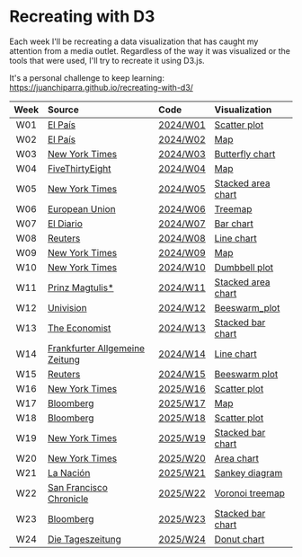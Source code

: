 # Recreating with D3

Each week I'll be recreating a data visualization that has caught my attention from a media outlet. Regardless of the way it was visualized or the tools that were used, I'll try to recreate it using D3.js.

It's a personal challenge to keep learning: https://juanchiparra.github.io/recreating-with-d3/


| Week | Source | Code | Visualization |
| :---: | :--- | :--- | :--- |
| W01 | [El País](https://elpais.com/america/2024-08-04/datos-los-resultados-en-venezuela-segun-la-oposicion-por-estado-parroquia-y-mesa-a-mesa.html#app) |  [2024/W01](/docs/2024/W01/scatter.html) | [Scatter plot](https://juanchiparra.github.io/recreating-with-d3/2024/W01/scatter.html) |
| W02  | [El País](https://elpais.com/america/2024-08-04/datos-los-resultados-en-venezuela-segun-la-oposicion-por-estado-parroquia-y-mesa-a-mesa.html#datawrapper-vis-6wtCW) | [2024/W02](/docs/2024/W02/map.html) | [Map](https://juanchiparra.github.io/recreating-with-d3/2024/W02/map.html) |
| W03  | [New York Times](https://www.nytimes.com/interactive/2024/08/23/us/politics/rnc-dnc-words.html#g-comp-box) | [2024/W03](/docs/2024/W03/butterfly.html) | [Butterfly chart](https://juanchiparra.github.io/recreating-with-d3/2024/W03/butterfly.html) |
| W04  | [FiveThirtyEight](https://projects.fivethirtyeight.com/trump-harris-2024-election-map/) | [2024/W04](/docs/2024/W04/map.html) | [Map](https://juanchiparra.github.io/recreating-with-d3/2024/W04/map.html) |
| W05  | [New York Times](https://www.nytimes.com/interactive/2024/09/24/opinion/global-poverty-rates.html) | [2024/W05](/docs/2024/W05/stacked-area.html) | [Stacked area chart](https://juanchiparra.github.io/recreating-with-d3/2024/W05/stacked-area.html) |
| W06  | [European Union](https://data.europa.eu/apps/eusanctionstracker/) | [2024/W06](/docs/2024/W06/treemap.html) | [Treemap](https://juanchiparra.github.io/recreating-with-d3/2024/W06/treemap.html) |
| W07  | [El Diario](https://www.eldiario.es/economia/aumentan-hogares-ingreso-minimo-vital-ayuda-cubre-mitad-pobreza-extrema_1_10972664.html) | [2024/W07](/docs/2024/W07/bar-chart.html) | [Bar chart](https://juanchiparra.github.io/recreating-with-d3/2024/W07/bar-chart.html) |
| W08  | [Reuters](https://www.reuters.com/graphics/USA-CONGRESS/PRODUCTIVITY/egpbabmkwvq/) | [2024/W08](/docs/2024/W08/line-chart.html) | [Line chart](https://juanchiparra.github.io/recreating-with-d3/2024/W08/line-chart.html) |
| W09  | [New York Times](https://www.nytimes.com/interactive/2024/11/05/us/elections/results-president.html) | [2024/W09](/docs/2024/W09/map.html) | [Map](https://juanchiparra.github.io/recreating-with-d3/2024/W09/map.html) |
| W10  | [New York Times](https://www.nytimes.com/interactive/2024/10/30/upshot/voters-moving-polarization.html) | [2024/W10](/docs/2024/W10/dumbbell.html) | [Dumbbell plot](https://juanchiparra.github.io/recreating-with-d3/2024/W10/dumbbell.html) |
| W11  | [Prinz Magtulis*](https://www.prinzmagtulis.com/lotto-ph/#g-prizes-Artboard_1-img) | [2024/W11](/docs/2024/W11/stacked-area.html) | [Stacked area chart](https://juanchiparra.github.io/recreating-with-d3/2024/W11/stacked-area.html) |
| W12  | [Univision](https://www.univision.com/especiales/noticias/infografias/2023/edad-senado/index-en.html) | [2024/W12](/docs/2024/W12/beeswarm_plot.html) | [Beeswarm_plot](https://juanchiparra.github.io/recreating-with-d3/2024/W12/beeswarm_plot.html) |
| W13  | [The Economist](https://www.economist.com/graphic-detail/2024/11/26/how-many-ukrainian-soldiers-have-died) | [2024/W13](/docs/2024/W13/stacked-bar.html) | [Stacked bar chart](https://juanchiparra.github.io/recreating-with-d3/2024/W13/stacked-bar.html) |
| W14  | [Frankfurter Allgemeine Zeitung](https://www.faz.net/aktuell/wirtschaft/schneller-schlau/dax-erfolgsgeschichte-ueberdeckt-viele-maengel-110153827.html#wrap-3c706e4e-83bc-4e32-b5a6-5202b58cb3f3) | [2024/W14](/docs/2024/W14/line-chart.html) | [Line chart](https://juanchiparra.github.io/recreating-with-d3/2024/W14/line-chart.html) |
| W15  | [Reuters](https://www.reuters.com/graphics/ALASKAAIR-BOEING/klvydkrlopg/) | [2024/W15](/docs/2024/W15/beeswarm_plot.html) | [Beeswarm plot](https://juanchiparra.github.io/recreating-with-d3/2024/W15/beeswarm_plot.html) |
| W16  | [New York Times](https://www.nytimes.com/interactive/2023/02/06/world/turkey-earthquake-faultlines.html) | [2025/W16](/docs/2025/W16/scatter.html) | [Scatter plot](https://juanchiparra.github.io/recreating-with-d3/2025/W16/scatter.html) |
| W17  | [Bloomberg](https://www.bloomberg.com/news/features/2024-10-03/helene-reveals-how-us-is-not-prepared-for-billion-dollar-disasters) | [2025/W17](/docs/2025/W17/map.html) | [Map](https://juanchiparra.github.io/recreating-with-d3/2025/W17/map.html) |
| W18  | [Bloomberg](https://www.bloomberg.com/graphics/2024-china-outshines-japan-cars-southeast-asia/) | [2025/W18](/docs/2025/W18/scatter.html) | [Scatter plot](https://juanchiparra.github.io/recreating-with-d3/2025/W18/scatter.html) |
| W19  | [New York Times](https://www.nytimes.com/interactive/2020/08/11/opinion/us-coronavirus-black-mortality.html) | [2025/W19](/docs/2025/W19/stacked-bar.html) | [Stacked bar chart](https://juanchiparra.github.io/recreating-with-d3/2025/W19/stacked-bar.html) |
| W20  | [New York Times](https://www.nytimes.com/interactive/2017/06/01/climate/us-biggest-carbon-polluter-in-history-will-it-walk-away-from-the-paris-climate-deal.html) | [2025/W20](/docs/2025/W20/area-chart.html) | [Area chart](https://juanchiparra.github.io/recreating-with-d3/2025/W20/area-chart.html) |
| W21  | [La Nación](https://www.lanacion.com.ar/economia/mejora-la-conectividad-del-interior-del-pais-con-el-exterior-pero-aun-esta-lejos-de-los-numeros-de-nid30012025/#ln-info-responsive-616) | [2025/W21](/docs/2025/W21/sankey.html) | [Sankey diagram](https://juanchiparra.github.io/recreating-with-d3/2025/W21/sankey.html) |
| W22  | [San Francisco Chronicle](https://www.sfchronicle.com/sf/article/mayor-lurie-policy-director-20049832.php) | [2025/W22](/docs/2025/W22/voronoi-treemap.html) | [Voronoi treemap](https://juanchiparra.github.io/recreating-with-d3/2025/W22/voronoi-treemap.html) |
| W23  | [Bloomberg](https://www.bloomberg.com/news/features/2025-02-14/a-record-year-in-women-s-sports-push-players-to-seek-better-pay) | [2025/W23](/docs/2025/W23/stacked-bar.html) | [Stacked bar chart](https://juanchiparra.github.io/recreating-with-d3/2025/W23/stacked-bar.html) |
| W24  | [Die Tageszeitung](https://taz.de/Schwierige-Koalition-in-Sicht/!6068311/) | [2025/W24](/docs/2025/W24/donut-chart.html) | [Donut chart](https://juanchiparra.github.io/recreating-with-d3/2025/W24/donut-chart.html) |


